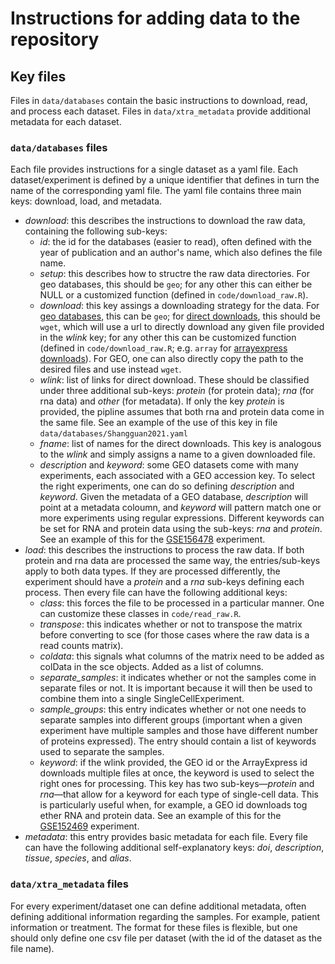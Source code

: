 # Instructions for adding data to the repository
## Key files
Files in `data/databases` contain the basic instructions to download, read, and process each dataset. Files in `data/xtra_metadata` provide additional metadata for each dataset.

### `data/databases` files
Each file provides instructions for a single dataset as a yaml file. Each dataset/experiment is defined by a unique identifier that defines in turn the name of the corresponding yaml file. The yaml file contains three main keys: download, load, and metadata. 
- _download_: this describes the instructions to download the raw data, containing the following sub-keys: 
  - _id_: the id for the databases (easier to read), often defined with the year of publication and an author's name, which also defines the file name.
  - _setup_: this describes how to structre the raw data directories. For geo databases, this should be `geo`; for any other this can either be NULL or a customized function (defined in `code/download_raw.R`).
  - _download_: this key assings a downloading strategy for the data. For [geo databases](databases/GSE108313.yaml), this can be `geo`; for [direct downloads](databases/Kotliarov2020.yaml), this should be `wget`, which will use a url to directly download any given file provided in the _wlink_ key; for any other this can be customized function (defined in `code/download_raw.R`; e.g. `array` for [arrayexpress downloads](databases/E-MTAB-10026.yaml)). For GEO, one can also directly copy the path to the desired files and use instead `wget`. 
  - _wlink_: list of links for direct download. These should be classified under three additional sub-keys: _protein_ (for protein data); _rna_ (for rna data) and _other_ (for metadata). If only the key _protein_ is provided, the pipline assumes that both rna and protein data come in the same file. See an example of the use of this key in file `data/databases/Shangguan2021.yaml`
  - _fname_: list of names for the direct downloads. This key is analogous to the _wlink_ and simply assigns a name to a given downloaded file.
  - _description_ and _keyword_: some GEO datasets come with many experiments, each associated with a GEO accession key. To select the right experiments, one can do so defining _description_ and _keyword_. Given the metadata of a GEO database, _description_ will point at a metadata coloumn, and _keyword_ will pattern match one or more experiments using regular expressions. Different keywords can be set for RNA and protein data using the sub-keys: _rna_ and _protein_. See an example of this for the [GSE156478](databases/GSE156478.yaml) experiment.
- _load_: this describes the instructions to process the raw data. If both protein and rna data are processed the same way, the entries/sub-keys apply to both data types. If they are processed differently, the experiment should have a _protein_ and a _rna_ sub-keys defining each process. Then every file can have the following additional keys:
  - _class_: this forces the file to be processed in a particular manner. One can customize these classes in `code/read_raw.R`.
  - _transpose_: this indicates whether or not to transpose the matrix before converting to sce (for those cases where the raw data is a read counts matrix).
  - _coldata_: this signals what columns of the matrix need to be added as colData in the sce objects. Added as a list of columns.
  - _separate\_samples_: it indicates whether or not the samples come in separate files or not. It is important because it will then be used to combine them into a single SingleCellExperiment.
  - _sample\_groups_: this entry indicates whether or not one needs to separate samples into different groups (important when a given experiment have multiple samples and those have different number of proteins expressed). The entry should contain a list of keywords used to separate the samples.
  - _keyword_: if the wlink provided, the GEO id or the ArrayExpress id downloads multiple files at once, the keyword
is used to select the right ones for processing. This key has two sub-keys&mdash;_protein_ and _rna_&mdash;that allow
for a keyword for each type of single-cell data. This is particularly useful when, for example, a GEO id downloads tog
ether RNA and protein data. See an example of this for the [GSE152469](databases/GSE152469.yaml) experiment.
- _metadata_: this entry provides basic metadata for each file. Every file can have the following additional self-explanatory keys: _doi_, _description_, _tissue_, _species_, and _alias_.

### `data/xtra_metadata` files
For every experiment/dataset one can define additional metadata, often defining additional information regarding the samples. For example, patient information or treatment. The format for these files is flexible, but one should only define one csv file per dataset (with the id of the dataset as the file name).

